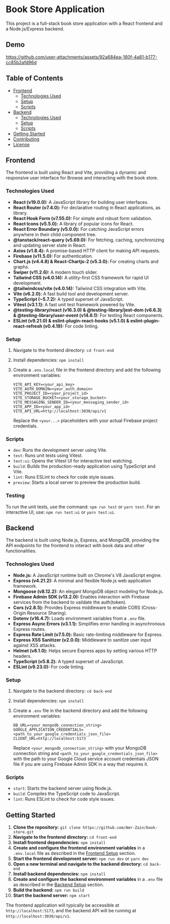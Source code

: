 # Book Store Application

This project is a full-stack book store application with a React frontend and a Node.js/Express backend.
## Demo

https://github.com/user-attachments/assets/92a684ea-160f-4a81-b177-cc85b2afd96d

## Table of Contents

* [Frontend](#frontend)
    * [Technologies Used](#frontend-technologies-used)
    * [Setup](#frontend-setup)
    * [Scripts](#frontend-scripts)
* [Backend](#backend)
    * [Technologies Used](#backend-technologies-used)
    * [Setup](#backend-setup)
    * [Scripts](#backend-scripts)
* [Getting Started](#getting-started)
* [Contributing](#contributing)
* [License](#license)

## Frontend

The frontend is built using React and Vite, providing a dynamic and responsive user interface for Browse and interacting with the book store.

### Technologies Used

* **React (v19.0.0):** A JavaScript library for building user interfaces.
* **React Router (v7.4.0):** For declarative routing in React applications, as library.
* **React Hook Form (v7.55.0):** For simple and robust form validation.
* **React Icons (v5.5.0):** A library of popular icons for React.
* **React Error Boundary (v5.0.0):** For catching JavaScript errors anywhere in their child component tree.
* **@tanstack/react-query (v5.69.0):** For fetching, caching, synchronizing and updating server state in React.
* **Axios (v1.8.4):** A promise-based HTTP client for making API requests.
* **Firebase (v11.5.0):** For authentication.
* **Chart.js (v4.4.8) & React-Chartjs-2 (v5.3.0):** For creating charts and graphs.
* **Swiper (v11.2.6):** A modern touch slider.
* **Tailwind CSS (v4.0.14):** A utility-first CSS framework for rapid UI development.
* **@tailwindcss/vite (v4.0.14):** Tailwind CSS integration with Vite.
* **Vite (v6.2.0):** A fast build tool and development server.
* **TypeScript (~5.7.2):** A typed superset of JavaScript.
* **Vitest (v3.1.1):** A fast unit test framework powered by Vite.
* **@testing-library/react (v16.3.0) & @testing-library/jest-dom (v6.6.3) & @testing-library/user-event (v14.6.1):** For testing React components.
* **ESLint (v9.21.0) & eslint-plugin-react-hooks (v5.1.0) & eslint-plugin-react-refresh (v0.4.19):** For code linting.

### Setup

1.  Navigate to the frontend directory: `cd front-end`
2.  Install dependencies: `npm install`
3.  Create a `.env.local` file in the frontend directory and add the following environment variables:

    ```
    VITE_API_KEY=<your_api_key>
    VITE_AUTH_DOMAIN=<your_auth_domain>
    VITE_PROJECT_ID=<your_project_id>
    VITE_STORAGE_BUCKET=<your_storage_bucket>
    VITE_MESSAGING_SENDER_ID=<your_messaging_sender_id>
    VITE_APP_ID=<your_app_id>
    VITE_API_URL=http://localhost:3030/api/v1
    ```

    Replace the `<your...>` placeholders with your actual Firebase project credentials.

### Scripts

* `dev`: Runs the development server using Vite.
* `test`: Runs unit tests using Vitest.
* `test:ui`: Opens the Vitest UI for interactive test watching.
* `build`: Builds the production-ready application using TypeScript and Vite.
* `lint`: Runs ESLint to check for code style issues.
* `preview`: Starts a local server to preview the production build.

### Testing

To run the unit tests, use the command: `npm run test` or `yarn test`. For an interactive UI, use: `npm run test:ui` or `yarn test:ui`.

## Backend

The backend is built using Node.js, Express, and MongoDB, providing the API endpoints for the frontend to interact with book data and other functionalities.

### Technologies Used

* **Node.js:** A JavaScript runtime built on Chrome's V8 JavaScript engine.
* **Express (v4.21.2):** A minimal and flexible Node.js web application framework.
* **Mongoose (v8.12.2):** An elegant MongoDB object modeling for Node.js.
* **Firebase Admin SDK (v13.2.0):** Enables interaction with Firebase services from the backend to vaildate the auth(token).
* **Cors (v2.8.5):** Provides Express middleware to enable CORS (Cross-Origin Resource Sharing).
* **Dotenv (v16.4.7):** Loads environment variables from a `.env` file.
* **Express Async Errors (v3.1.1):** Simplifies error handling in asynchronous Express routes.
* **Express Rate Limit (v7.5.0):** Basic rate-limiting middleware for Express.
* **Express XSS Sanitizer (v2.0.0):** Middleware to sanitize user input against XSS attacks.
* **Helmet (v8.1.0):** Helps secure Express apps by setting various HTTP headers.
* **TypeScript (v5.8.2):** A typed superset of JavaScript.
* **ESLint (v9.23.0):** For code linting.

### Setup

1.  Navigate to the backend directory: `cd back-end`
2.  Install dependencies: `npm install`
3.  Create a `.env` file in the backend directory and add the following environment variables:

    ```
    DB_URL=<your_mongodb_connection_string>
    GOOGLE_APPLICATION_CREDENTIALS=<path_to_your_google_credentials_json_file>
    CLIENT_URL=http://localhost:5173
    ```

    Replace `<your_mongodb_connection_string>` with your MongoDB connection string and `<path_to_your_google_credentials_json_file>` with the path to your Google Cloud service account credentials JSON file if you are using Firebase Admin SDK in a way that requires it.

### Scripts

* `start`: Starts the backend server using Node.js.
* `build`: Compiles the TypeScript code to JavaScript.
* `lint`: Runs ESLint to check for code style issues.

## Getting Started

1.  **Clone the repository:** `git clone https://github.com/Amr-Zain/book-store.git`
2.  **Navigate to the frontend directory:** `cd front-end`
3.  **Install frontend dependencies:** `npm install`
4.  **Create and configure the frontend environment variables** in a `.env.local` file as described in the [Frontend Setup](#frontend-setup) section.
5.  **Start the frontend development server:** `npm run dev` or `yarn dev`
6.  **Open a new terminal and navigate to the backend directory:** `cd back-end`
7.  **Install backend dependencies:** `npm install` 
8.  **Create and configure the backend environment variables** in a `.env` file as described in the [Backend Setup](#backend-setup) section.
9.  **Build the backend:** `npm run build` 
10. **Start the backend server:** `npm start` 

The frontend application will typically be accessible at `http://localhost:5173`, and the backend API will be running at `http://localhost:3030/api/v1`.


